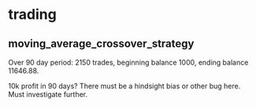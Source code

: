 # trading

## moving_average_crossover_strategy
Over 90 day period:
2150 trades,
beginning balance 1000,
ending balance 11646.88.

10k profit in 90 days? There must be a hindsight bias or other bug here. Must investigate further.
